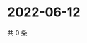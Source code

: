 # 2022-06-12

共 0 条

<!-- BEGIN WEIBO -->
<!-- 最后更新时间 Sun Jun 12 2022 03:11:42 GMT+0800 (China Standard Time) -->

<!-- END WEIBO -->
